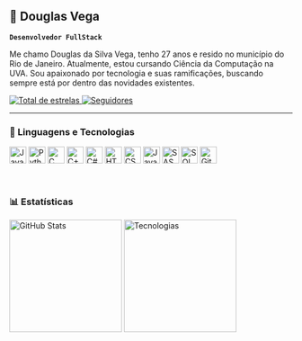 ## 🤖 Douglas Vega 

**`Desenvolvedor FullStack`**

Me chamo Douglas da Silva Vega, tenho 27 anos e resido no município do Rio de Janeiro. Atualmente, estou cursando Ciência da Computação na UVA. Sou apaixonado por tecnologia e suas ramificações, buscando sempre está por dentro das novidades existentes.

<p align="left">
    <a href="https://github.com/vegadev98?tab=repositories&sort=stargazers">
        <img 
            alt="Total de estrelas" 
            title="Total de estrelas GitHub" 
            src="https://custom-icon-badges.demolab.com/github/stars/vegadev?color=55960c&style=for-the-badge&labelColor=488207&logo=star&label=estrelas"
        />
    </a>
    <a href="https://github.com/vegadev98?tab=followers">
        <img 
            alt="Seguidores" 
            title="Me siga no GitHub" 
            src="https://custom-icon-badges.demolab.com/github/followers/vegadev98?color=236ad3&labelColor=1155ba&style=for-the-badge&logo=github&label=Seguidores&logoColor=white"
        />
    </a>
</p>

---

### 🤖 Linguagens e Tecnologias

<p align="left">
  <img
    src="https://cdn.jsdelivr.net/gh/devicons/devicon@latest/icons/java/java-original-wordmark.svg"
    alt="Java"
    title="Java"
    width="30px"
  /> <img
    src="https://cdn.jsdelivr.net/gh/devicons/devicon@latest/icons/python/python-original.svg"
    alt="Python"
    title="Python"
    width="30px"
  /> <img
    src="https://cdn.jsdelivr.net/gh/devicons/devicon@latest/icons/c/c-original.svg"
    alt="C"
    title="C"
    width="30px"
  /> <img
    src="https://cdn.jsdelivr.net/gh/devicons/devicon@latest/icons/cplusplus/cplusplus-original.svg"
    alt="C++"
    title="C++"
    width="30px"
  /> <img
    src="https://cdn.jsdelivr.net/gh/devicons/devicon@latest/icons/csharp/csharp-original.svg"
    alt="C#"
    title="C#"
    width="30px"
  /> <img
    src="https://cdn.jsdelivr.net/gh/devicons/devicon@latest/icons/html5/html5-original.svg"
    alt="HTML"
    title="HTML"
    width="30px"
  /> <img
    src="https://cdn.jsdelivr.net/gh/devicons/devicon@latest/icons/css3/css3-original.svg"
    alt="CSS"
    title="CSS"
    width="30px"
  /> <img
    src="https://cdn.jsdelivr.net/gh/devicons/devicon@latest/icons/javascript/javascript-original.svg"
    alt="JavaScript"
    title="JavaScript"
    width="30px"
  /> <img
    src="https://cdn.jsdelivr.net/gh/devicons/devicon@latest/icons/sass/sass-original.svg"
    alt="SASS"
    title="SASS"
    width="30px"
  /> <img
    src="https://cdn.jsdelivr.net/gh/devicons/devicon@latest/icons/azuresqldatabase/azuresqldatabase-original.svg"
    alt="SQL"
    title="SQL"
    width="30px"
  /> <img
    src="https://cdn.jsdelivr.net/gh/devicons/devicon@latest/icons/git/git-original.svg"
    alt="Git"
    title="Git"
    width="30px"
  />
</p>


<br/>

### 📊 Estatísticas

<p align="left">
  <img
    alt="GitHub Stats"
    height="200"
    src="https://github-readme-stats.vercel.app/api?username=vegadev98&show_icons=true&theme=tokyonight&include_all_commits=true&locale=pt-br"
  /> <img
    alt="Tecnologias"
    height="200"
    src="https://github-readme-stats.vercel.app/api/top-langs/?username=vegadev98&theme=tokyonight&layout=compact&custom_title=Tecnologias&langs_count=9"
  />
</p>
